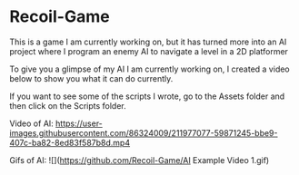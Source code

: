 # Recoil-Game
This is a game I am currently working on, but it has turned more into an AI project where I program an enemy AI to navigate a level in a 2D platformer

To give you a glimpse of my AI I am currently working on, I created a video below to show you what it can do currently.

If you want to see some of the scripts I wrote, go to the Assets folder and then click on the Scripts folder.



Video of AI: https://user-images.githubusercontent.com/86324009/211977077-59871245-bbe9-407c-ba82-8ed83f587b8d.mp4

Gifs of AI: ![](https://github.com/Recoil-Game/AI Example Video 1.gif)
